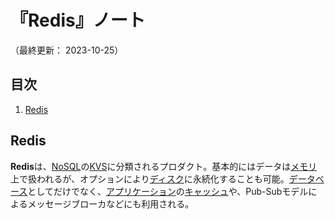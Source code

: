 # 『Redis』ノート

（最終更新： 2023-10-25）


## 目次

1. [Redis](#redis)


## Redis

**Redis**は、[NoSQL](./nosql.md#nosql)の[KVS](./nosql.md#kvs)に分類されるプロダクト。基本的にはデータは[メモリ](../../../../../computer/hardware/_/chapters/memory.md#メモリ)上で扱われるが、オプションにより[ディスク](../../../../../computer/hardware/_/chapters/auxiliary_memory_unit.md#ハードディスク)に永続化することも可能。[データベース](../../../_/chapters/database.md#データベース)としてだけでなく、[アプリケーション](../../../../../computer/software/_/chapters/software.md#応用ソフトウェア)の[キャッシュ](../../../../../network/_/chapters/web.md#キャッシュ)や、Pub-Subモデルによるメッセージブローカなどにも利用される。
